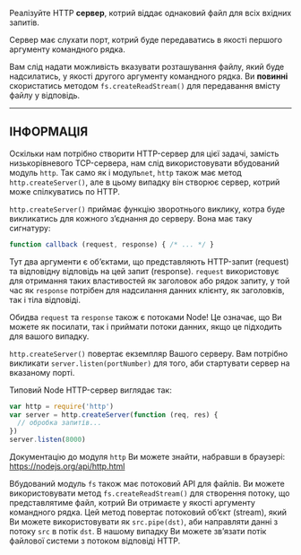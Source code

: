 Реалізуйте HTTP **сервер**, котрий віддає однаковий файл для всіх вхідних запитів.

Сервер має слухати порт, котрий буде передаватись в якості першого аргументу командного рядка.

Вам слід надати можливість вказувати розташування файлу, який буде надсилатись, у якості другого аргументу командного рядка. Ви **повинні** скористатись методом `fs.createReadStream()` для передавання вмісту файлу у відповідь.

----------------------------------------------------------------------
## ІНФОРМАЦІЯ

Оскільки нам потрібно створити HTTP-сервер для цієї задачі, замість низькорівневого TCP-сервера, нам слід використовувати вбудований модуль `http`. Так само як і модуль`net`, `http` також має метод `http.createServer()`, але в цьому випадку він створює сервер, котрий може спілкуватись по HTTP.

`http.createServer()` приймає функцію зворотнього виклику, котра буде викликатись для кожного з’єднання до серверу. Вона має таку сигнатуру:

```js
function callback (request, response) { /* ... */ }
```

Тут два аргументи є об’єктами, що представляють HTTP-запит (request) та відповідну відповідь на цей запит (response). `request` використовує для отримання таких властивостей як заголовок або рядок запиту, у той час як `response` потрібен для надсилання данних клієнту, як заголовків, так і тіла відповіді.

Обидва `request` та `response` також є потоками Node! Це означає, що Ви можете як посилати, так і приймати потоки данних, якщо це підходить для вашого випадку.

`http.createServer()` повертає екземпляр Вашого серверу. Вам потрібно викликати `server.listen(portNumber)` для того, аби стартувати сервер на вказаному порті.

Типовий Node HTTP-сервер виглядає так:

```js
var http = require('http')
var server = http.createServer(function (req, res) {
  // обробка запитів...
})
server.listen(8000)
```

Документацію до модуля `http` Ви можете знайти, набравши в браузері:
  https://nodejs.org/api/http.html

Вбудований модуль `fs` також має потоковий АРІ для файлів. Ви можете використовувати метод `fs.createReadStream()` для створення потоку, що представлятиме файл, котрий Ви отримаєте у якості аргументу командного рядка. Цей метод повертає потоковий об’єкт (stream), який Ви можете використовувати як `src.pipe(dst)`, аби направляти данні з потоку `src` в потік `dst`. В нашому випадку Ви можете зв’язати потік файлової системи з потоком відповіді HTTP.
